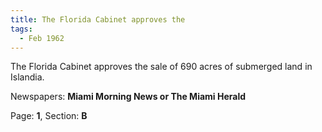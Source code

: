 ```yaml
---  
title: The Florida Cabinet approves the  
tags:  
  - Feb 1962  
---  
```

  
The Florida Cabinet approves the sale of 690 acres of submerged land in Islandia.  
  
Newspapers: **Miami Morning News or The Miami Herald**  
  
Page: **1**, Section: **B** 
